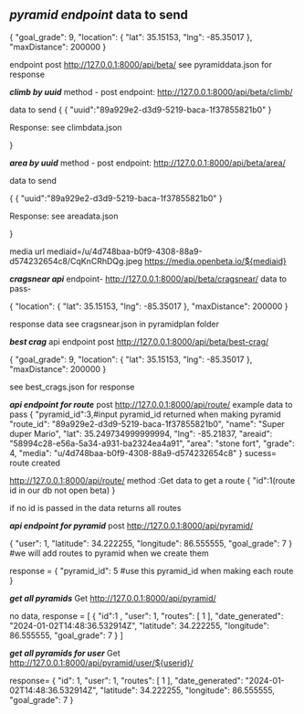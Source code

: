 ***pyramid endpoint***
data to send 
-
{
  "goal_grade": 9,
  "location": {
    "lat": 35.15153,
    "lng": -85.35017
  },
  "maxDistance": 200000
} 

 endpoint post http://127.0.0.1:8000/api/beta/
 see pyramiddata.json for response


***climb by uuid***
method - post
endpoint:
 http://127.0.0.1:8000/api/beta/climb/

 data to send 
 {
    {
  "uuid":"89a929e2-d3d9-5219-baca-1f37855821b0"
} 

Response: see climbdata.json 

 }

***area by uuid***
method - post
endpoint:
 http://127.0.0.1:8000/api/beta/area/

 data to send 

 {
    {
  "uuid":"89a929e2-d3d9-5219-baca-1f37855821b0"
} 

Response: see areadata.json 

 }

 media url 
 mediaid=/u/4d748baa-b0f9-4308-88a9-d574232654c8/CqKnCRhDQg.jpeg
 https://media.openbeta.io/${mediaid}


 ***cragsnear api*** 
  endpoint- http://127.0.0.1:8000/api/beta/cragsnear/
 data to pass-

 {
  "location": {
    "lat": 35.15153,
    "lng": -85.35017
  },
  "maxDistance": 200000
} 

response data see cragsnear.json in pyramidplan folder


***best crag***
api endpoint 
post
http://127.0.0.1:8000/api/beta/best-crag/


{
  "goal_grade": 9,
  "location": {
    "lat": 35.15153,
    "lng": -85.35017
  },
  "maxDistance": 200000
} 

see best_crags.json for response


***api endpoint for route***
post
http://127.0.0.1:8000/api/route/
example data to pass
{
  "pyramid_id":3,#input pyramid_id returned when making pyramid
  "route_id": "89a929e2-d3d9-5219-baca-1f37855821b0",
  "name": "Super duper Mario",
  "lat": 35.249734999999994,
  "lng": -85.21837,
  "areaid": "58994c28-e56a-5a34-a931-ba2324ea4a91",
  "area": "stone fort",
  "grade": 4,
  "media": "u/4d748baa-b0f9-4308-88a9-d574232654c8"
}
sucess= route created

http://127.0.0.1:8000/api/route/
method :Get 
data to get a route
{
  "id":1(route id in our db not open beta)
}

if no id is passed in the data returns all routes

***api endpoint for pyramid***
post 
http://127.0.0.1:8000/api/pyramid/

{
  "user": 1,
  "latitude": 34.222255,
  "longitude": 86.555555,
  "goal_grade": 7
}
#we will add routes to pyramid when we create them 

response = {
  "pyramid_id": 5 #use this pyramid_id when making each route
}

***get all pyramids***
Get 
http://127.0.0.1:8000/api/pyramid/

no data,
response =
[
  {
    "id":1 ,
    "user": 1,
    "routes": [
      1
    ],
    "date_generated": "2024-01-02T14:48:36.532914Z",
    "latitude": 34.222255,
    "longitude": 86.555555,
    "goal_grade": 7
  }
]

***get all pyramids for user***
Get 
http://127.0.0.1:8000/api/pyramid/user/${userid}/

response= 
{
  "id": 1,
  "user": 1,
  "routes": [
    1
  ],
  "date_generated": "2024-01-02T14:48:36.532914Z",
  "latitude": 34.222255,
  "longitude": 86.555555,
  "goal_grade": 7
}
